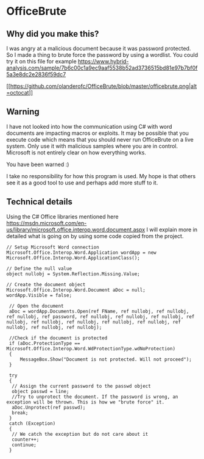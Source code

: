 OfficeBrute
====================

Why did you make this?
---------------------
I was angry at a malicious document because it was password protected. So I made a thing to brute force the password by using a wordlist.  You could try it on this file for example
https://www.hybrid-analysis.com/sample/7b6c00c1a9ec9aaf5538b52ad3736515bd81e97b7bf0f5a3e8dc2e2836f59dc7


 [[https://github.com/olanderofc/OfficeBrute/blob/master/officebrute.png|alt=octocat]]

## Warning

I have not looked into how the communication using C# with word documents are impacting macros or exploits. It may be possible that you execute code which means that you should never run OfficeBrute on a live system. Only use it with malicious samples where you are in control. Microsoft is not entirely clear on how everything works.

You have been warned :)

I take no responsibility for how this program is used. My hope is that others see it as a good tool to use and perhaps add more stuff to it.

## Technical details
Using the C# Office libraries mentioned here https://msdn.microsoft.com/en-us/library/microsoft.office.interop.word.document.aspx
I will explain more in detailed what is going on by using some code copied from the project. 

````
// Setup Microsoft Word connection
Microsoft.Office.Interop.Word.Application wordApp = new Microsoft.Office.Interop.Word.ApplicationClass();

// Define the null value
object nullobj = System.Reflection.Missing.Value;

// Create the document object
Microsoft.Office.Interop.Word.Document aDoc = null;
wordApp.Visible = false;

 // Open the document
 aDoc = wordApp.Documents.Open(ref FName, ref nullobj, ref nullobj, ref nullobj, ref password, ref nullobj, ref nullobj, ref nullobj, ref nullobj, ref nullobj, ref nullobj, ref nullobj, ref nullobj, ref nullobj, ref nullobj, ref nullobj);

 //Check if the document is protected
 if (aDoc.ProtectionType == Microsoft.Office.Interop.Word.WdProtectionType.wdNoProtection)
 {
     MessageBox.Show("Document is not protected. Will not proceed");
 }

 try
 {
  // Assign the current password to the passwd object
  object passwd = line;
  //Try to unprotect the document. If the password is wrong, an exception will be thrown. This is how we "brute force" it.
  aDoc.Unprotect(ref passwd);
  break;
 }
 catch (Exception)
 {
  // We catch the exception but do not care about it
  counter++;
  continue;
 }

````

